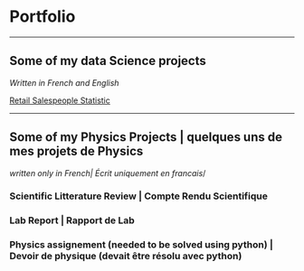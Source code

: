 # Portfolio

---

## Some of my data Science projects
_Written in French and English_

[Retail Salespeople Statistic](/sample_page)


---

## Some of my Physics Projects | quelques uns de mes projets de Physics
_written only in French| Écrit uniquement en francais_/


### Scientific Litterature Review | Compte Rendu Scientifique



### Lab Report | Rapport de Lab


### Physics assignement (needed to be solved using python) | Devoir de physique (devait être résolu avec python)


